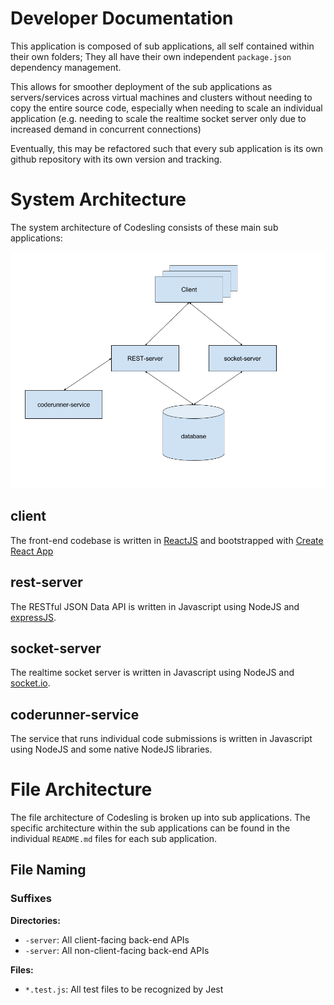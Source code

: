 # Developer Documentation

This application is composed of sub applications, all self contained within their own folders; They all have their own independent `package.json` dependency management.

This allows for smoother deployment of the sub applications as servers/services across virtual machines and clusters without needing to copy the entire source code, especially when needing to scale an individual application (e.g. needing to scale the realtime socket server only due to increased demand in concurrent connections)

Eventually, this may be refactored such that every sub application is its own github repository with its own version and tracking.

# System Architecture

The system architecture of Codesling consists of these main sub applications:

![codesling architecture v1](assets/codesling_architecture_v1.png)

## client

The front-end codebase is written in [ReactJS](https://reactjs.org/) and bootstrapped with [Create React App](https://github.com/facebookincubator/create-react-app#getting-started)

## rest-server

The RESTful JSON Data API is written in Javascript using NodeJS and [expressJS](https://expressjs.com/).

## socket-server

The realtime socket server is written in Javascript using NodeJS and [socket.io](https://socket.io/).

## coderunner-service

The service that runs individual code submissions is written in Javascript using NodeJS and some native NodeJS libraries.

# File Architecture

The file architecture of Codesling is broken up into sub applications. The specific architecture within the sub applications can be found in the individual `README.md` files for each sub application.

## File Naming

### Suffixes

**Directories:**

- `-server`: All client-facing back-end APIs
- `-server`: All non-client-facing back-end APIs

**Files:**

- `*.test.js`: All test files to be recognized by Jest
